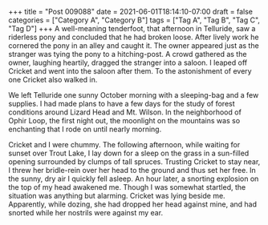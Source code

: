 +++
title = "Post 009088"
date = 2021-06-01T18:14:10-07:00
draft = false
categories = ["Category A", "Category B"]
tags = ["Tag A", "Tag B", "Tag C", "Tag D"]
+++
A well-meaning tenderfoot, that afternoon in Telluride, saw a riderless pony and concluded that he had broken loose. After lively work he cornered the pony in an alley and caught it. The owner appeared just as the stranger was tying the pony to a hitching-post. A crowd gathered as the owner, laughing heartily, dragged the stranger into a saloon. I leaped off Cricket and went into the saloon after them. To the astonishment of every one Cricket also walked in.

We left Telluride one sunny October morning with a sleeping-bag and a few supplies. I had made plans to have a few days for the study of forest conditions around Lizard Head and Mt. Wilson. In the neighborhood of Ophir Loop, the first night out, the moonlight on the mountains was so enchanting that I rode on until nearly morning.

Cricket and I were chummy. The following afternoon, while waiting for sunset over Trout Lake, I lay down for a sleep on the grass in a sun-filled opening surrounded by clumps of tall spruces. Trusting Cricket to stay near, I threw her bridle-rein over her head to the ground and thus set her free. In the sunny, dry air I quickly fell asleep. An hour later, a snorting explosion on the top of my head awakened me. Though I was somewhat startled, the situation was anything but alarming. Cricket was lying beside me. Apparently, while dozing, she had dropped her head against mine, and had snorted while her nostrils were against my ear.
